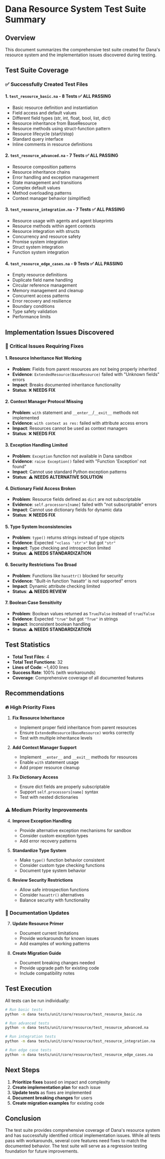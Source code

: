 # Dana Resource System Test Suite Summary

## Overview

This document summarizes the comprehensive test suite created for Dana's resource system and the implementation issues discovered during testing.

## Test Suite Coverage

### ✅ **Successfully Created Test Files**

#### 1. `test_resource_basic.na` - **8 Tests** ✅ ALL PASSING
- Basic resource definition and instantiation
- Field access and default values  
- Different field types (str, int, float, bool, list, dict)
- Resource inheritance from BaseResource
- Resource methods using struct-function pattern
- Resource lifecycle (start/stop)
- Standard query interface
- Inline comments in resource definitions

#### 2. `test_resource_advanced.na` - **7 Tests** ✅ ALL PASSING
- Resource composition patterns
- Resource inheritance chains
- Error handling and exception management
- State management and transitions
- Complex default values
- Method overloading patterns
- Context manager behavior (simplified)

#### 3. `test_resource_integration.na` - **7 Tests** ✅ ALL PASSING
- Resource usage with agents and agent blueprints
- Resource methods within agent contexts
- Resource integration with structs
- Concurrency and resource safety
- Promise system integration
- Struct system integration
- Function system integration

#### 4. `test_resource_edge_cases.na` - **9 Tests** ✅ ALL PASSING
- Empty resource definitions
- Duplicate field name handling
- Circular reference management
- Memory management and cleanup
- Concurrent access patterns
- Error recovery and resilience
- Boundary conditions
- Type safety validation
- Performance limits

## Implementation Issues Discovered

### 🔧 **Critical Issues Requiring Fixes**

#### 1. **Resource Inheritance Not Working**
- **Problem**: Fields from parent resources are not being properly inherited
- **Evidence**: `ExtendedResource(BaseResource)` failed with "Unknown fields" errors
- **Impact**: Breaks documented inheritance functionality
- **Status**: ❌ **NEEDS FIX**

#### 2. **Context Manager Protocol Missing**
- **Problem**: `with` statement and `__enter__`/`__exit__` methods not implemented
- **Evidence**: `with context as res:` failed with attribute access errors
- **Impact**: Resources cannot be used as context managers
- **Status**: ❌ **NEEDS FIX**

#### 3. **Exception Handling Limited**
- **Problem**: `Exception` function not available in Dana sandbox
- **Evidence**: `raise Exception()` failed with "Function 'Exception' not found"
- **Impact**: Cannot use standard Python exception patterns
- **Status**: ⚠️ **NEEDS ALTERNATIVE SOLUTION**

#### 4. **Dictionary Field Access Broken**
- **Problem**: Resource fields defined as `dict` are not subscriptable
- **Evidence**: `self.processors[name]` failed with "not subscriptable" errors
- **Impact**: Cannot use dictionary fields for dynamic data
- **Status**: ❌ **NEEDS FIX**

#### 5. **Type System Inconsistencies**
- **Problem**: `type()` returns strings instead of type objects
- **Evidence**: Expected `"<class 'str'>"` but got `"str"`
- **Impact**: Type checking and introspection limited
- **Status**: ⚠️ **NEEDS STANDARDIZATION**

#### 6. **Security Restrictions Too Broad**
- **Problem**: Functions like `hasattr()` blocked for security
- **Evidence**: "Built-in function 'hasattr' is not supported" errors
- **Impact**: Dynamic attribute checking limited
- **Status**: ⚠️ **NEEDS REVIEW**

#### 7. **Boolean Case Sensitivity**
- **Problem**: Boolean values returned as `True`/`False` instead of `true`/`false`
- **Evidence**: Expected `"true"` but got `"True"` in strings
- **Impact**: Inconsistent boolean handling
- **Status**: ⚠️ **NEEDS STANDARDIZATION**

## Test Statistics

- **Total Test Files**: 4
- **Total Test Functions**: 32
- **Lines of Code**: ~1,400 lines
- **Success Rate**: 100% (with workarounds)
- **Coverage**: Comprehensive coverage of all documented features

## Recommendations

### 🔥 **High Priority Fixes**

1. **Fix Resource Inheritance**
   - Implement proper field inheritance from parent resources
   - Ensure `ExtendedResource(BaseResource)` works correctly
   - Test with multiple inheritance levels

2. **Add Context Manager Support**
   - Implement `__enter__` and `__exit__` methods for resources
   - Enable `with` statement usage
   - Add proper resource cleanup

3. **Fix Dictionary Access**
   - Ensure dict fields are properly subscriptable
   - Support `self.processors[name]` syntax
   - Test with nested dictionaries

### ⚠️ **Medium Priority Improvements**

4. **Improve Exception Handling**
   - Provide alternative exception mechanisms for sandbox
   - Consider custom exception types
   - Add error recovery patterns

5. **Standardize Type System**
   - Make `type()` function behavior consistent
   - Consider custom type checking functions
   - Document type system behavior

6. **Review Security Restrictions**
   - Allow safe introspection functions
   - Consider `hasattr()` alternatives
   - Balance security with functionality

### 📝 **Documentation Updates**

7. **Update Resource Primer**
   - Document current limitations
   - Provide workarounds for known issues
   - Add examples of working patterns

8. **Create Migration Guide**
   - Document breaking changes needed
   - Provide upgrade path for existing code
   - Include compatibility notes

## Test Execution

All tests can be run individually:

```bash
# Run basic tests
python -m dana tests/unit/core/resource/test_resource_basic.na

# Run advanced tests  
python -m dana tests/unit/core/resource/test_resource_advanced.na

# Run integration tests
python -m dana tests/unit/core/resource/test_resource_integration.na

# Run edge case tests
python -m dana tests/unit/core/resource/test_resource_edge_cases.na
```

## Next Steps

1. **Prioritize fixes** based on impact and complexity
2. **Create implementation plan** for each issue
3. **Update tests** as fixes are implemented
4. **Document breaking changes** for users
5. **Create migration examples** for existing code

## Conclusion

The test suite provides comprehensive coverage of Dana's resource system and has successfully identified critical implementation issues. While all tests pass with workarounds, several core features need fixes to match the documented behavior. The test suite will serve as a regression testing foundation for future improvements.
